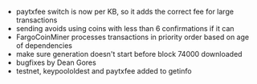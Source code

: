 * paytxfee switch is now per KB, so it adds the correct fee for large transactions
* sending avoids using coins with less than 6 confirmations if it can
* FargoCoinMiner processes transactions in priority order based on age of dependencies
* make sure generation doesn't start before block 74000 downloaded
* bugfixes by Dean Gores
* testnet, keypoololdest and paytxfee added to getinfo
